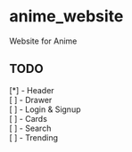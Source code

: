 # anime_website
Website for Anime

## TODO

[*] - Header\
[ ] - Drawer\
[ ] - Login & Signup\
[ ] - Cards\
[ ] - Search\
[ ] - Trending
